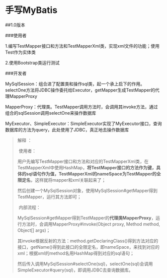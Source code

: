 # 手写MyBatis



##1.0版本



###使用者

1.编写TestMapper接口和方法和TestMapperXml类，实现xml文件的功能；使用Test作为实体类

2.使用Bootstrap类运行测试



###开发者

MySqlSession：组合进了配置类和操作sql类，起一个承上启下的作用。selectOne方法将JDBC操作委托给Executor，getMapper生成TestMapper的代理MapperProxy

MapperProxy：代理类。TestMapper调用方法时，会调用其invoke方法，通过组合的sqlSession调用selectOne来操作数据库

MyExecutor、SimpleExecutor：SimpleExecutor实现了MyExecutor接口，查询数据库的方法为query，此处使用了JDBC，真正地去操作数据库

> 解释 ：
>
> ​	                                                     使用者：
>
> 用户先编写TestMapper接口和方法和对应的TestMapperXml类，在TestMapperXml中使用HashMap，**将TestMapper接口的方法作为键，具体的sql语句作为值，TestMapperXml的nameSpace为TestMapper的全限定名**，这样就将mapper和xml关联起来了；
>
> 然后创建一个MySqlSession对象，使用MySqlSession#getMapper得到TestMapper，运行其方法即可；
>
> ​	                                                     内部流程：
>
> MySqlSession#getMapper得到TestMapper的**代理类MapperProxy**，运行方法时，会调用MapperProxy#invoke(Object proxy, Method method, Object[] args)；
>
> 其invoke根据反射的方法：method.getDeclaringClass()得到方法对应的接口，getName()得到此接口的全限定名，即nameSpace，来找到对应的xml；根据xml的method名用HashMap得到对应的sql语句；
>
> 然后传入调用MySqlSession#selectOne(sql)，selectOne(sql)会调用SimpleExecutor#query(sql)，即调用JDBC去查询数据库。